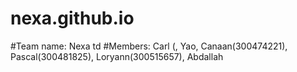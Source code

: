 # nexa.github.io
#Team name: Nexa td
#Members: Carl (, Yao, Canaan(300474221), Pascal(300481825), Loryann(300515657), Abdallah

